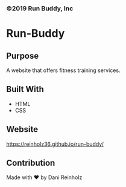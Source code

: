 ### ©️2019 Run Buddy, Inc

# Run-Buddy

## Purpose
A website that offers fitness training services.

## Built With
* HTML
* CSS

## Website
https://reinholz36.github.io/run-buddy/

## Contribution
Made with ❤️ by Dani Reinholz


